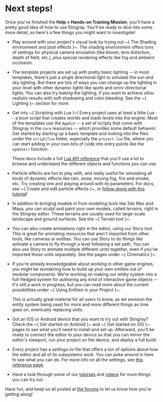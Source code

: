 # Next steps!

Once you've finished the **Help > Hands-on Training Mission**, you'll have a pretty good idea of how to use Stingray. You'll be ready to dive into some more detail, so here's a few things you might want to investigate!

-	Play around with your project's visual look by trying out ~{ The Shading environment and post effects }~. The shading environment offers tons of settings for physical camera emulation (like bloom, lens distortion, depth of field, etc.), plus special rendering effects like fog and ambient occlusion.

-	The template projects are set up with pretty basic lighting -- in most templates, there's just a single directional light to simulate the sun and sky lighting. But there are lots of ways you can change up the lighting in your level with other dynamic lights like spots and omni-directional lights. You can also try *baking* the lighting, if you want to achieve ultra-realistic results with soft shadowing and color bleeding. See the ~{ Lighting }~ section for more.

-	Get into ~{ Scripting with Lua }~! Every project uses at least a little Lua -- a *boot script* that creates worlds and loads levels into the engine. Most of the templates use the `Appkit` -- a set of scripts that come with Stingray in the `core` resources -- which provides some default behavior. Get started by starting up a basic template and looking into the files under the `script/lua` folder, especially the `project.lua` file, where you can start adding in your own bits of code into entry points like the `update()` function.

	These docs include a full [Lua API reference](../../lua_ref/index.html) that you'll use a lot to browse and understand the different objects and functions you can use.

-	Particle effects are fun to play with, and really useful for simulating all kinds of dynamic effects like rain, snow, moving fog, fire and smoke, etc. Try creating one and playing around with its parameters. For docs, see ~{ Create and edit particle effects }~, or [follow along with this tutorial](http://area.autodesk.com/learning/creating-particle-effects-in-stingray)!

-	In addition to bringing models in from modeling tools like 3ds Max and Maya, you can sculpt and paint your own models, called *terrains*, right in the Stingray editor. These terrains are usually used for large-scale landscape and ground surfaces. See the ~{ Terrain tool }~.

-	You can also create animations right in the editor, using our Story tool. This is great for animating resources that aren't imported from other tools, like cameras or entities. You can use Story to do things like animate a camera to fly through a level following a set path. You can also use Story to animate multiple different units together, even if you've imported those units separately. See the pages under ~{ Cinematics }~.

-	If you're already knowledgeable about working in other game engines, you might be wondering how to build up your own *entities* out of modular *components*. We're working on making our entity system into a full-fledged system for authoring any kind of interactive game objects -- it's still a work in progress, but you can read more about the current possibilities under ~{ Using Entities in your Project }~.

	This is actually great material for all users to know, as we envision the entity system being used for more and more different things as time goes on, eventually replacing units.

-	Got an iOS or Android device that you want to try out with Stingray? Check the ~{ Get started on Android }~ and ~{ Get started on iOS }~ pages to see what you'll need to install and set up. Afterward, you'll be ready to connect the editor to your device so that you can mirror the editor's viewport, run your project on the device, and deploy a full build.

-	Every project has a *settings.ini* file that offers a ton of options about how the editor and all of its subsystems work. You can poke around in here to see what you can do. For more info on all the settings, see [this reference page](../reference/engine_settings.html).

-	Have a look through some of our [tutorials](../../tutorial_link/tutorials_on_area.html) and [videos](https://www.youtube.com/user/autodeskgameshowtos/videos) for more things you can try out.

Have fun, and keep us all posted at [the forums](http://forums.autodesk.com/t5/stingray-forum/bd-p/800) to let us know how you're getting along!
